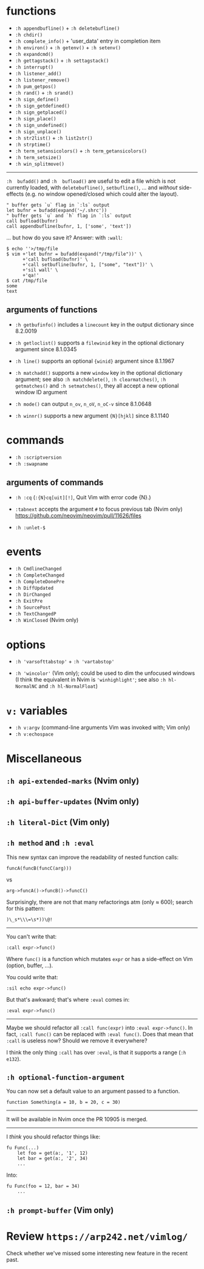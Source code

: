 # functions

   - `:h appendbufline()` + `:h deletebufline()`
   - `:h chdir()`
   - `:h complete_info()` + 'user_data' entry in completion item
   - `:h environ()` + `:h getenv()` + `:h setenv()`
   - `:h expandcmd()`
   - `:h gettagstack()` + `:h settagstack()`
   - `:h interrupt()`
   - `:h listener_add()`
   - `:h listener_remove()`
   - `:h pum_getpos()`
   - `:h rand()` + `:h srand()`
   - `:h sign_define()`
   - `:h sign_getdefined()`
   - `:h sign_getplaced()`
   - `:h sign_place()`
   - `:h sign_undefined()`
   - `:h sign_unplace()`
   - `:h str2list()` + `:h list2str()`
   - `:h strptime()`
   - `:h term_setansicolors()` + `:h term_getansicolors()`
   - `:h term_setsize()`
   - `:h win_splitmove()`

---

`:h  bufadd()` and  `:h  bufload()` are  useful  to  edit a  file  which is  not
currently  loaded, with  `deletebufline()`,  `setbufline()`,  ... and  *without*
side-effects (e.g. no window opened/closed which could alter the layout).

    " buffer gets `u` flag in `:ls` output
    let bufnr = bufadd(expand('~/.shrc'))
    " buffer gets `u` and `h` flag in `:ls` output
    call bufload(bufnr)
    call appendbufline(bufnr, 1, ['some', 'text'])

... but how do you save it?
Answer: with `:wall`:

    $ echo ''>/tmp/file
    $ vim +'let bufnr = bufadd(expand("/tmp/file"))' \
          +'call bufload(bufnr)' \
          +'call setbufline(bufnr, 1, ["some", "text"])' \
          +'sil wall' \
          +'qa!'
    $ cat /tmp/file
    some
    text

## arguments of functions

   - `:h getbufinfo()` includes a `linecount` key in the output dictionary since 8.2.0019
   - `:h getloclist()` supports a `filewinid` key in the optional dictionary argument since 8.1.0345
   - `:h line()` supports an optional `{winid}` argument since 8.1.1967

   - `:h matchadd()` supports a new `window` key in the optional dictionary argument;
     see also `:h matchdelete()`, `:h clearmatches()`, `:h getmatches()` and `:h setmatches()`,
     they all accept a new optional window ID argument

   - `:h mode()` can output `n_ov`, `n_oV`, `n_oC-v` since 8.1.0648
   - `:h winnr()` supports a new argument `{N}[hjkl]` since 8.1.1140

##
# commands

   - `:h :scriptversion`
   - `:h :swapname`

## arguments of commands

   - `:h :cq` (`:{N}cq[uit][!]`, Quit Vim with error code {N}.)

   - `:tabnext` accepts the argument `#` to focus previous tab (Nvim only)
     https://github.com/neovim/neovim/pull/11626/files

   - `:h :unlet-$`

##
# events

   - `:h CmdlineChanged`
   - `:h CompleteChanged`
   - `:h CompleteDonePre`
   - `:h DiffUpdated`
   - `:h DirChanged`
   - `:h ExitPre`
   - `:h SourcePost`
   - `:h TextChangedP`
   - `:h WinClosed` (Nvim only)

# options

   - `:h 'varsofttabstop'` + `:h 'vartabstop'`

   - `:h 'wincolor'` (Vim only); could be used to dim the unfocused windows
    (I think the equivalent in Nvim is `'winhighlight'`; see also `:h hl-NormalNC` and `:h hl-NormalFloat`)

# `v:` variables

   - `:h v:argv` (command-line arguments Vim was invoked with; Vim only)
   - `:h v:echospace`

##
# Miscellaneous
## `:h api-extended-marks` (Nvim only)

## `:h api-buffer-updates` (Nvim only)

## `:h literal-Dict` (Vim only)

## `:h method` and `:h :eval`

This new syntax can improve the readability of nested function calls:

    funcA(funcB(funcC(arg)))

  vs

    arg->funcA()->funcB()->funcC()

Surprisingly, there are not that many  refactorings atm (only ≈ 600); search for
this pattern:

    )\_s*\\\=\s*))\@!

---

You can't write that:

    :call expr->func()

Where `func()` is  a function which mutates  `expr` or has a  side-effect on Vim
(option, buffer, ...).

You could write that:

    :sil echo expr->func()

But that's awkward; that's where `:eval` comes in:

    :eval expr->func()

---

Maybe we should refactor all `:call func(expr)` into `:eval expr->func()`.
In fact, `:call func()` can be replaced with `:eval func()`.
Does that mean that `:call` is useless now?
Should we remove it everywhere?

I think  the only thing `:call`  has over `:eval`,  is that it supports  a range
(`:h e132`).

## `:h optional-function-argument`

You can now set a default value to an argument passed to a function.

    function Something(a = 10, b = 20, c = 30)

---

It will be available in Nvim once the PR 10905 is merged.

---

I *think* you should refactor things like:

    fu Func(...)
        let foo = get(a:, '1', 12)
        let bar = get(a:, '2', 34)
        ...

Into:

    fu Func(foo = 12, bar = 34)
        ...

## `:h prompt-buffer` (Vim only)

##
# Review `https://arp242.net/vimlog/`

Check whether we've missed some interesting new feature in the recent past.

